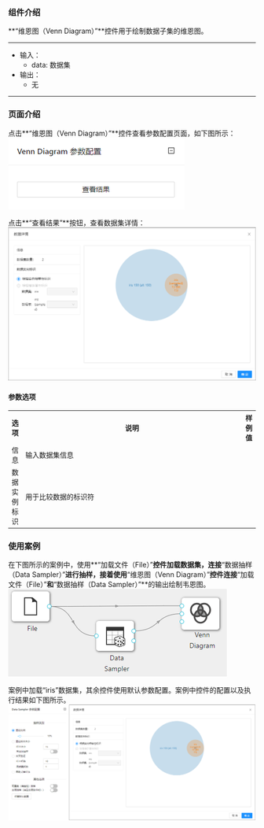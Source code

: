 ### 组件介绍
**“维恩图（Venn Diagram）”**控件用于绘制数据子集的维恩图。
<hr/>

- 输入：
  - data: 数据集
- 输出：
  - 无

<hr/>


### 页面介绍
点击**“维恩图（Venn Diagram）”**控件查看参数配置页面，如下图所示：  
![param](/img/aistudio/visualize/venn-diagram/param.png)

点击**“查看结果”**按钮，查看数据集详情：  
[![](/img/aistudio/visualize/venn-diagram/visualization.png)](/img/aistudio/visualize/venn-diagram/visualization.png)

#### 参数选项
<table>
  <tr>
    <th>选项</th>
    <th width="650">说明</th>
    <th>样例值</th>
  </tr>
  <tr>
      <td>信息</td> 
      <td>
      输入数据集信息
      </td> 
      <td></td>
  </tr>
  <tr>
      <td>数据实例标识</td> 
      <td>
      用于比较数据的标识符
      </td> 
      <td></td>
  </tr>
</table>

### 使用案例
在下图所示的案例中，使用**“加载文件（File）”**控件加载数据集，连接**“数据抽样（Data Sampler）”**进行抽样，接着使用**“维恩图（Venn Diagram）”**控件连接**“加载文件（File）”**和**“数据抽样（Data Sampler）”**的输出绘制韦恩图。  
![workflow](/img/aistudio/visualize/venn-diagram/workflow.png)

案例中加载“iris”数据集，其余控件使用默认参数配置。案例中控件的配置以及执行结果如下图所示。
[![](/img/aistudio/visualize/venn-diagram/workflow-result.png)](/img/aistudio/visualize/venn-diagram/workflow-result.png)